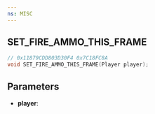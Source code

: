 ```yaml
---
ns: MISC
---
```

## SET_FIRE_AMMO_THIS_FRAME

```c
// 0x11879CDD803D30F4 0x7C18FC8A
void SET_FIRE_AMMO_THIS_FRAME(Player player);
```


## Parameters
* **player**: 

